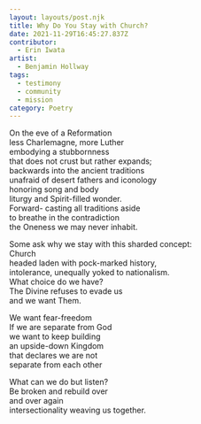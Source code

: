 ```yaml
---
layout: layouts/post.njk
title: Why Do You Stay with Church?
date: 2021-11-29T16:45:27.837Z
contributor:
  - Erin Iwata
artist:
  - Benjamin Hollway
tags:
  - testimony
  - community
  - mission
category: Poetry
---
```

On the eve of a Reformation\
less Charlemagne, more Luther\
embodying a stubbornness \
that does not crust but rather expands; \
backwards into the ancient traditions\
unafraid of desert fathers and iconology\
honoring song and body\
liturgy and Spirit-filled wonder. \
Forward- casting all traditions aside \
to breathe in the contradiction\
the Oneness we may never inhabit. 

Some ask why we stay with this sharded concept:\
Church\
headed laden with pock-marked history,\
intolerance, unequally yoked to nationalism.\
What choice do we have? \
The Divine refuses to evade us\
and we want Them. 

We want fear-freedom\
If we are separate from God\
we want to keep building \
an upside-down Kingdom\
that declares we are not\
separate from each other

What can we do but listen?\
Be broken and rebuild over\
and over again\
intersectionality weaving us together.